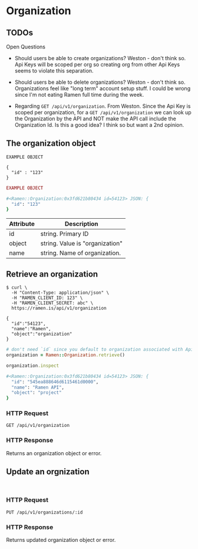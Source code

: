 # Organization

## TODOs 

<aside class="warning">
Open Questions
</aside>

- Should users be able to create organizations? 
  Weston - don't think so. 
  Api Keys will be scoped per org so creating org from other Api Keys seems to violate this separation.

- Should users be able to delete organizations?
  Weston - don't think so.
  Organizations feel like "long term" account setup stuff. I could be wrong since I'm not eating Ramen full time during the week. 

- Regarding `GET /api/v1/organization`. 
  From Weston.
  Since the Api Key is scoped per organization, for a `GET /api/v1/organization` we can look up the Organization by the API and NOT make the API call include the Organization Id.
  Is this a good idea? 
  I think so but want a 2nd opinion.

## The organization object

```shell
EXAMPLE OBJECT

{
  "id" : "123"
}
```

```ruby
EXAMPLE OBJECT

#<Ramen::Organization:0x3fd621b80434 id=54123> JSON: {
  "id": "123"
}
```

Attribute           | Description
--------------------|------------
id                  | string. Primary ID
object              | string. Value is "organization"
name                | string. Name of organization.

## Retrieve an organization

```shell
$ curl \
  -H "Content-Type: application/json" \
  -H "RAMEN_CLIENT_ID: 123" \
  -H "RAMEN_CLIENT_SECRET: abc" \
  https://ramen.is/api/v1/organization

{
  "id":"54123",
  "name":"Ramen", 
  "object":"organization"
}
```

```ruby
# don't need `id` since you default to organization associated with Api Key
organization = Ramen::Organization.retrieve()

organization.inspect

#<Ramen::Organization:0x3fd621b80434 id=54123> JSON: {
  "id": "545ea888646d6115461d0000",
  "name": "Ramen API",
  "object": "project"
}
```
### HTTP Request
`GET /api/v1/organization`

### HTTP Response
Returns an organization object or error.


## Update an orgnization 

```shell
```

```ruby
```

### HTTP Request
`PUT /api/v1/organizations/:id`

### HTTP Response
Returns updated organization object or error.

